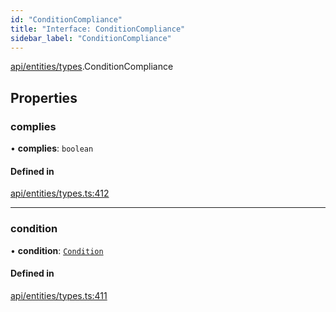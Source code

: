 ```yaml
---
id: "ConditionCompliance"
title: "Interface: ConditionCompliance"
sidebar_label: "ConditionCompliance"
---
```


[api/entities/types](../../../../../modules/API/Entities/Types/Types.md).ConditionCompliance

## Properties

### complies

• **complies**: `boolean`

#### Defined in

[api/entities/types.ts:412](https://github.com/PolymeshAssociation/polymesh-sdk/blob/995f17653/src/api/entities/types.ts#L412)

___

### condition

• **condition**: [`Condition`](../../../../../modules/API/Entities/Types/Types.md#condition)

#### Defined in

[api/entities/types.ts:411](https://github.com/PolymeshAssociation/polymesh-sdk/blob/995f17653/src/api/entities/types.ts#L411)
